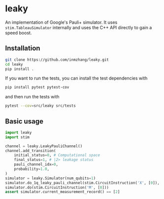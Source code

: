 # leaky

An implementation of Google's Pauli+ simulator. It uses `stim.TableauSimulator` internally and uses
the C++ API directly to gain a speed boost.

## Installation

```bash
git clone https://github.com/inmzhang/leaky.git
cd leaky
pip install .
```

If you want to run the tests, you can install the test dependencies with

```bash
pip install pytest pytest-cov
```

and then run the tests with

```bash
pytest --cov=src/leaky src/tests
```

## Basic usage

```python
import leaky
import stim

channel = leaky.LeakyPauliChannel()
channel.add_transition(
    initial_status=0, # Computational space
    final_status=1, # |2> leakage status
    pauli_channel_idx=0,
    probability=1.0,
)
simulator = leaky.Simulator(num_qubits=1)
simulator.do_1q_leaky_pauli_channel(stim.CircuitInstruction('X', [0]), channel)
simulator.do(stim.CircuitInstruction('M', [0]))
assert simulator.current_measurement_record() == [2]
```
